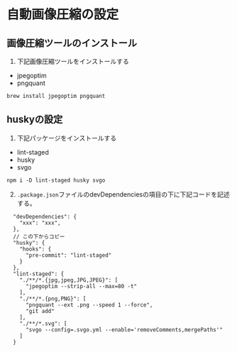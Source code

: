 # 自動画像圧縮の設定
## 画像圧縮ツールのインストール
1. 下記画像圧縮ツールをインストールする
- jpegoptim
- pngquant

```
brew install jpegoptim pngquant
```

## huskyの設定

1. 下記パッケージをインストールする
- lint-staged
- husky
- svgo

```
npm i -D lint-staged husky svgo
```

2. ```.package.json```ファイルのdevDependenciesの項目の下に下記コードを記述する。
```
  "devDependencies": {
    "xxx": "xxx",
  },
  // この下からコピー
  "husky": {
    "hooks": {
      "pre-commit": "lint-staged"
    }
  },
  "lint-staged": {
    "./**/*.{jpg,jpeg,JPG,JPEG}": [
      "jpegoptim --strip-all --max=80 -t"
    ],
    "./**/*.{png,PNG}": [
      "pngquant --ext .png --speed 1 --force",
      "git add"
    ],
    "./**/*.svg": [
      "svgo --config=.svgo.yml --enable='removeComments,mergePaths'"
    ]
  }
```